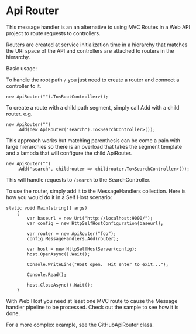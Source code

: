# Api Router #

This message handler is an an alternative to using MVC Routes in a Web API project to route requests to controllers.

Routers are created at service initialization time in a hierarchy that matches the URI space of the API and controllers are attached to routers in the hierarchy.  


Basic usage:

To handle the root path `/` you just need to create a router and connect a controller to it.

	new ApiRouter("").To<RootController>();

To create a route with a child path segment, simply call Add with a child router. e.g.
 
	new ApiRouter("")
		.Add(new ApiRouter("search").To<SearchController>());

This approach works but matching parenthesis can be come a pain with large hierarchies so there is an overload that takes the segment template and a lambda that will configure the child ApiRouter.

	new ApiRouter("")
		.Add("search", childrouter => childrouter.To<SearchController>());

This will handle requests to `/search` to the SearchController.


To use the router, simply add it to the MessageHandlers collection.  Here is how you would do it in a Self Host scenario: 

    static void Main(string[] args)
        {
            var baseurl = new Uri("http://localhost:9000/");
            var config = new HttpSelfHostConfiguration(baseurl);

			var router = new ApiRouter("foo");
            config.MessageHandlers.Add(router);

            var host = new HttpSelfHostServer(config);
            host.OpenAsync().Wait();

            Console.WriteLine("Host open.  Hit enter to exit...");

            Console.Read();

            host.CloseAsync().Wait();
        }

With Web Host you need at least one MVC route to cause the Message handler pipeline to be processed.  Check out the sample to see how it is done.

For a more complex example, see the GitHubApiRouter class.